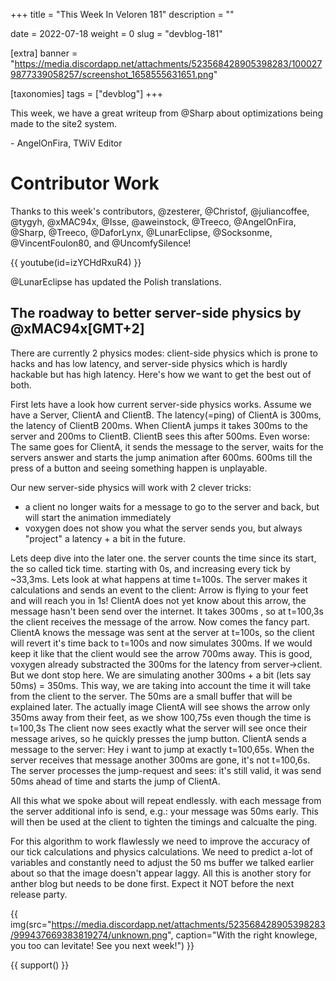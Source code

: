 +++
title = "This Week In Veloren 181"
description = ""

date = 2022-07-18
weight = 0
slug = "devblog-181"

[extra]
banner = "https://media.discordapp.net/attachments/523568428905398283/1000279877339058257/screenshot_1658555631651.png"

[taxonomies]
tags = ["devblog"]
+++

This week, we have a great writeup from @Sharp about optimizations being made to
the site2 system.

\- AngelOnFira, TWiV Editor

# Contributor Work

Thanks to this week's contributors, @zesterer, @Christof, @juliancoffee, @tygyh,
@xMAC94x, @Isse, @aweinstock, @Treeco, @AngelOnFira, @Sharp, @Treeco,
@DaforLynx, @LunarEclipse, @Socksonme, @VincentFoulon80, and @UncomfySilence!

{{
    youtube(id=izYCHdRxuR4)
}}

@LunarEclipse has updated the Polish translations.

## The roadway to better server-side physics by @xMAC94x[GMT+2]

There are currently 2 physics modes: client-side physics which is prone to hacks and has low latency, and server-side physics which is hardly hackable but has high latency.
Here's how we want to get the best out of both.

First lets have a look how current server-side physics works.
Assume we have a Server, ClientA and ClientB. The latency(=ping) of ClientA is 300ms, the latency of ClientB 200ms.
When ClientA jumps it takes 300ms to the server and 200ms to ClientB. ClientB sees this after 500ms.
Even worse: The same goes for ClientA, it sends the message to the server, waits for the servers answer and starts the jump animation after 600ms.
600ms till the press of a button and seeing something happen is unplayable.

Our new server-side physics will work with 2 clever tricks:
 - a client no longer waits for a message to go to the server and back, but will start the animation immediately
 - voxygen does not show you what the server sends you, but always "project" a latency + a bit in the future.
 
Lets deep dive into the later one. the server counts the time since its start, the so called tick time. starting with 0s, and increasing every tick by ~33,3ms.
Lets look at what happens at time t=100s. The server makes it calculations and sends an event to the client: Arrow is flying to your feet and will reach you in 1s!
ClientA does not yet know about this arrow, the message hasn't been send over the internet. It takes 300ms , so at t=100,3s the client receives the message of the arrow.
Now comes the fancy part. ClientA knows the message was sent at the server at t=100s, so the client will revert it's time back to t=100s and now simulates 300ms.
If we would keep it like that the client would see the arrow 700ms away. This is good, voxygen already substracted the 300ms for the latency from server->client.
But we dont stop here. We are simulating another 300ms + a bit (lets say 50ms) = 350ms. This way, we are taking into account the time it will take from the client to the server.
The 50ms are a small buffer that will be explained later.
The actually image ClientA will see shows the arrow only 350ms away from their feet, as we show 100,75s even though the time is t=100,3s
The client now sees exactly what the server will see once their message arives, so he quickly presses the jump button.
ClientA sends a message to the server: Hey i want to jump at exactly t=100,65s. 
When the server receives that message another 300ms are gone, it's not t=100,6s. The server processes the jump-request and sees: it's still valid, it was send 50ms ahead of time and starts the jump of ClientA.

All this what we spoke about will repeat endlessly. with each message from the server additional info is send, e.g.: your message was 50ms early.
This will then be used at the client to tighten the timings and calcualte the ping.

For this algorithm to work flawlessly we need to improve the accuracy of our tick calculations and physics calculations.
We need to predict a-lot of variables and constantly need to adjust the 50 ms buffer we talked earlier about so that the image doesn't appear laggy.
All this is another story for anther blog but needs to be done first. Expect it
NOT before the next release party.

{{
    img(src="https://media.discordapp.net/attachments/523568428905398283/999437669383819274/unknown.png",
    caption="With the right knowlege, you too can levitate! See you next week!")
}}

{{ support() }}
